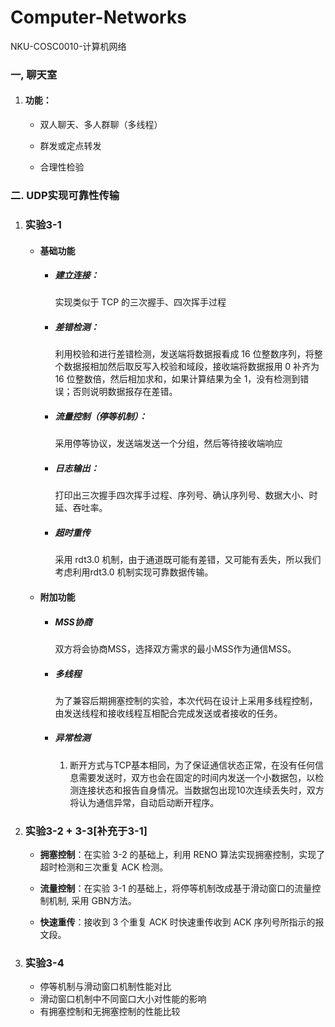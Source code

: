 # Computer-Networks
NKU-COSC0010-计算机网络



### 一, 聊天室

1. #### 功能：
   
   + 双人聊天、多人群聊（多线程）
   
   + 群发或定点转发
   
   + 合理性检验
   
     

### 二.  UDP实现可靠性传输

1. ### 实验3-1

   + #### 基础功能

     + ##### 建立连接：

       实现类似于 TCP 的三次握手、四次挥手过程

     + ##### 差错检测：

       利用校验和进行差错检测，发送端将数据报看成 16 位整数序列，将整个数据报相加然后取反写入校验和域段，接收端将数据报用 0 补齐为 16 位整数倍，然后相加求和，如果计算结果为全 1，没有检测到错误；否则说明数据报存在差错。

     + ##### 流量控制（停等机制）：

       采用停等协议，发送端发送一个分组，然后等待接收端响应

     + ##### 日志输出：

       打印出三次握手四次挥手过程、序列号、确认序列号、数据大小、时延、吞吐率。

     + ##### 超时重传

       采用 rdt3.0 机制，由于通道既可能有差错，又可能有丢失，所以我们考虑利用rdt3.0 机制实现可靠数据传输。

   + #### 附加功能

     + ##### MSS协商

       双方将会协商MSS，选择双⽅需求的最小MSS作为通信MSS。

     + ##### 多线程

       为了兼容后期拥塞控制的实验，本次代码在设计上采⽤多线程控制，由发送线程和接收线程互相配合完成发送或者接收的任务。

     + ##### 异常检测

       1. 断开方式与TCP基本相同，为了保证通信状态正常，在没有任何信息需要发送时，双⽅也会在固定的时间内发送⼀个小数据包，以检测连接状态和报告⾃身情况。当数据包出现10次连续丢失时，双方将认为通信异常，自动启动断开程序。
       
          

2. ### 实验3-2 + 3-3[补充于3-1]

   + **拥塞控制**：在实验 3-2 的基础上，利用 RENO 算法实现拥塞控制，实现了超时检测和三次重复 ACK 检测。

   + **流量控制**：在实验 3-1 的基础上，将停等机制改成基于滑动窗口的流量控制机制, 采用 GBN方法。

   + **快速重传**：接收到 3 个重复 ACK 时快速重传收到 ACK 序列号所指示的报文段。

     

3. ### 实验3-4

   + 停等机制与滑动窗口机制性能对比
   + 滑动窗口机制中不同窗口大小对性能的影响
   + 有拥塞控制和无拥塞控制的性能比较
